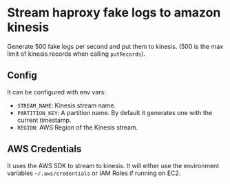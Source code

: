 # Stream haproxy fake logs to amazon kinesis

Generate 500 fake logs per second and put them to kinesis. (500 is the max limit of kinesis records when calling `putRecords`).

## Config

It can be configured with env vars:

- `STREAM_NAME`: Kinesis stream name.
- `PARTITION_KEY`: A partition name. By default it generates one with the current timestamp.
- `REGION`: AWS Region of the Kinesis stream.

## AWS Credentials

It uses the AWS SDK to stream to kinesis. It will either use the environment variables `~/.aws/credentials` or IAM Roles if running on EC2.